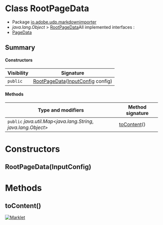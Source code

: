 # Class RootPageData

* Package [io.adobe.udp.markdownimporter](README.html)
* *java.lang.Object* > [RootPageData](RootPageData.html)All implemented interfaces :
* [PageData](PageData.html)




## Summary
#### Constructors
| Visibility | Signature |
| --- | --- |
| `public` | [RootPageData](#rootpagedatainputconfig)([InputConfig](InputConfig.html) config) |

#### Methods
| Type and modifiers | Method signature |
| --- | --- |
| `public` *java.util.Map*<*java.lang.String*, *java.lang.Object*> | [toContent](#tocontent)() |



# Constructors
## RootPageData(InputConfig)





# Methods
## toContent()





[![Marklet](https://img.shields.io/badge/Generated%20by-Marklet-green.svg)](https://github.com/Faylixe/marklet)